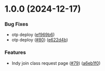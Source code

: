 # 1.0.0 (2024-12-17)


### Bug Fixes

* otp deploy ([ef969b6](https://github.com/ocadotechnology/codeforlife-portal-frontend/commit/ef969b69527fb02abb5d4943f28b623e1f048f78))
* otp deploy ([#80](https://github.com/ocadotechnology/codeforlife-portal-frontend/issues/80)) ([e622d4b](https://github.com/ocadotechnology/codeforlife-portal-frontend/commit/e622d4bce0628ed00dd5509f3706a7033d7e2c87))


### Features

* Indy join class request page ([#79](https://github.com/ocadotechnology/codeforlife-portal-frontend/issues/79)) ([a6eb1f0](https://github.com/ocadotechnology/codeforlife-portal-frontend/commit/a6eb1f0d5e3ca3eb9c1849b7afa6c7ebee8ce3f9))
